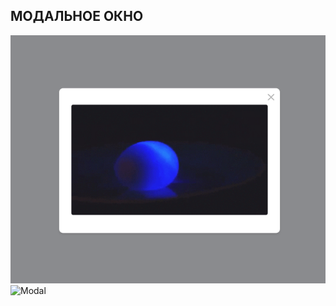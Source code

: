 ## МОДАЛЬНОЕ ОКНО

![Модальное окно](https://github.com/Yana16/Modal/blob/main/Modal%20.png)
![Modal ](https://github.com/Yana16/Modal/assets/16081126/c2c54c28-27c0-4cc7-be4b-1ae793a04e82)
